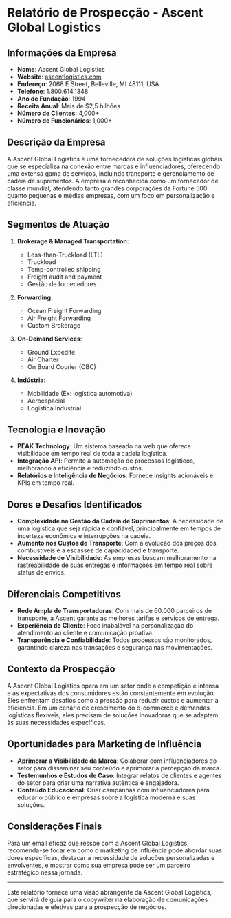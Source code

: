 # Relatório de Prospecção - Ascent Global Logistics

## Informações da Empresa
- **Nome**: Ascent Global Logistics
- **Website**: [ascentlogistics.com](https://ascentlogistics.com)
- **Endereço**: 2068 E Street, Belleville, MI 48111, USA
- **Telefone**: 1.800.614.1348
- **Ano de Fundação**: 1994
- **Receita Anual**: Mais de $2,5 bilhões
- **Número de Clientes**: 4,000+ 
- **Número de Funcionários**: 1,000+

## Descrição da Empresa
A Ascent Global Logistics é uma fornecedora de soluções logísticas globais que se especializa na conexão entre marcas e influenciadores, oferecendo uma extensa gama de serviços, incluindo transporte e gerenciamento de cadeia de suprimentos. A empresa é reconhecida como um fornecedor de classe mundial, atendendo tanto grandes corporações da Fortune 500 quanto pequenas e médias empresas, com um foco em personalização e eficiência.

## Segmentos de Atuação
1. **Brokerage & Managed Transportation**:
   - Less-than-Truckload (LTL)
   - Truckload
   - Temp-controlled shipping
   - Freight audit and payment
   - Gestão de fornecedores

2. **Forwarding**:
   - Ocean Freight Forwarding
   - Air Freight Forwarding
   - Custom Brokerage

3. **On-Demand Services**:
   - Ground Expedite
   - Air Charter
   - On Board Courier (OBC)

4. **Indústria**:
   - Mobilidade (Ex: logística automotiva)
   - Aeroespacial
   - Logística Industrial.

## Tecnologia e Inovação
- **PEAK Technology**: Um sistema baseado na web que oferece visibilidade em tempo real de toda a cadeia logística.
- **Integração API**: Permite a automação de processos logísticos, melhorando a eficiência e reduzindo custos.
- **Relatórios e Inteligência de Negócios**: Fornece insights acionáveis e KPIs em tempo real.

## Dores e Desafios Identificados
- **Complexidade na Gestão da Cadeia de Suprimentos**: A necessidade de uma logística que seja rápida e confiável, principalmente em tempos de incerteza econômica e interrupções na cadeia.
- **Aumento nos Custos de Transporte**: Com a evolução dos preços dos combustíveis e a escassez de capacidaded e transporte.
- **Necessidade de Visibilidade**: As empresas buscam melhoramento na rastreabilidade de suas entregas e informações em tempo real sobre status de envios.

## Diferenciais Competitivos
- **Rede Ampla de Transportadoras**: Com mais de 60.000 parceiros de transporte, a Ascent garante as melhores tarifas e serviços de entrega.
- **Experiência do Cliente**: Foco inabalável na personalização do atendimento ao cliente e comunicação proativa.
- **Transparência e Confiabilidade**: Todos processos são monitorados, garantindo clareza nas transações e segurança nas movimentações.

## Contexto da Prospecção
A Ascent Global Logistics opera em um setor onde a competição é intensa e as expectativas dos consumidores estão constantemente em evolução. Eles enfrentam desafios como a pressão para reduzir custos e aumentar a eficiência. Em um cenário de crescimento do e-commerce e demandas logísticas flexíveis, eles precisam de soluções inovadoras que se adaptem às suas necessidades específicas.

## Oportunidades para Marketing de Influência
- **Aprimorar a Visibilidade da Marca**: Colaborar com influenciadores do setor para disseminar seu conteúdo e aprimorar a percepção da marca.
- **Testemunhos e Estudos de Caso**: Integrar relatos de clientes e agentes do setor para criar uma narrativa autêntica e engajadora.
- **Conteúdo Educacional**: Criar campanhas com influenciadores para educar o público e empresas sobre a logística moderna e suas soluções.

## Considerações Finais
Para um email eficaz que ressoe com a Ascent Global Logistics, recomenda-se focar em como o marketing de influência pode abordar suas dores específicas, destacar a necessidade de soluções personalizadas e envolventes, e mostrar como sua empresa pode ser um parceiro estratégico nessa jornada.

---

Este relatório fornece uma visão abrangente da Ascent Global Logistics, que servirá de guia para o copywriter na elaboração de comunicações direcionadas e efetivas para a prospecção de negócios.